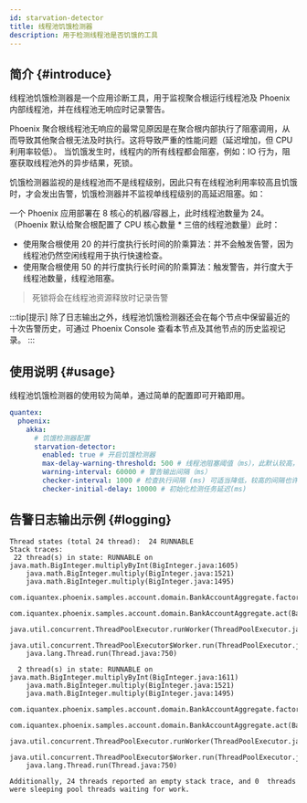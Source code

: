 ```yaml
---
id: starvation-detector
title: 线程池饥饿检测器
description: 用于检测线程池是否饥饿的工具
---
```


## 简介 \{#introduce\}

线程池饥饿检测器是一个应用诊断工具，用于监视聚合根运行线程池及 Phoenix 内部线程池，并在线程池无响应时记录警告。

Phoenix 聚合根线程池无响应的最常见原因是在聚合根内部执行了阻塞调用，从而导致其他聚合根无法及时执行。这将导致严重的性能问题（延迟增加，但 CPU 利用率较低）。
当饥饿发生时，线程内的所有线程都会阻塞，例如：IO 行为，阻塞获取线程池外的异步结果，死锁。

饥饿检测器监视的是线程池而不是线程级别，因此只有在线程池利用率较高且饥饿时，才会发出告警，饥饿检测器并不监视单线程级别的高延迟阻塞。如：

一个 Phoenix 应用部署在 8 核心的机器/容器上，此时线程池数量为 24。（Phoenix 默认给聚合根配置了 CPU 核心数量 * 三倍的线程池数量）此时：

- 使用聚合根使用 20 的并行度执行长时间的阶乘算法：并不会触发告警，因为线程池仍然空闲线程用于执行快速检查。
- 使用聚合根使用 50 的并行度执行长时间的阶乘算法：触发警告，并行度大于线程池数量，线程池阻塞。

> 死锁将会在线程池资源释放时记录告警

:::tip[提示]
除了日志输出之外，线程池饥饿检测器还会在每个节点中保留最近的十次告警历史，可通过 Phoenix Console 查看本节点及其他节点的历史监视记录。
:::


## 使用说明 \{#usage\}

线程池饥饿检测器的使用较为简单，通过简单的配置即可开箱即用。

```yaml
quantex:
  phoenix:
    akka:
      # 饥饿检测器配置
      starvation-detector:
        enabled: true # 开启饥饿检测器
        max-delay-warning-threshold: 500 # 线程池阻塞阈值（ms），此默认较高，可适当降低
        warning-interval: 60000 # 警告输出间隔（ms）
        checker-interval: 1000 # 检查执行间隔 (ms) 可适当降低，较高的间隔也许会错过部分短期的阻塞
        checker-initial-delay: 10000 # 初始化检测任务延迟(ms)
```

## 告警日志输出示例 \{#logging\}

```text
Thread states (total 24 thread):  24 RUNNABLE
Stack traces:
 22 thread(s) in state: RUNNABLE on java.math.BigInteger.multiplyByInt(BigInteger.java:1605) 
    java.math.BigInteger.multiply(BigInteger.java:1521)
    java.math.BigInteger.multiply(BigInteger.java:1495)
    com.iquantex.phoenix.samples.account.domain.BankAccountAggregate.factorial(BankAccountAggregate.java:71)
    com.iquantex.phoenix.samples.account.domain.BankAccountAggregate.act(BankAccountAggregate.java:165)
    java.util.concurrent.ThreadPoolExecutor.runWorker(ThreadPoolExecutor.java:1149)
    java.util.concurrent.ThreadPoolExecutor$Worker.run(ThreadPoolExecutor.java:624)
    java.lang.Thread.run(Thread.java:750)

  2 thread(s) in state: RUNNABLE on java.math.BigInteger.multiplyByInt(BigInteger.java:1611) 
    java.math.BigInteger.multiply(BigInteger.java:1521)
    java.math.BigInteger.multiply(BigInteger.java:1495)
    com.iquantex.phoenix.samples.account.domain.BankAccountAggregate.factorial(BankAccountAggregate.java:71)
    com.iquantex.phoenix.samples.account.domain.BankAccountAggregate.act(BankAccountAggregate.java:165)
    java.util.concurrent.ThreadPoolExecutor.runWorker(ThreadPoolExecutor.java:1149)
    java.util.concurrent.ThreadPoolExecutor$Worker.run(ThreadPoolExecutor.java:624)
    java.lang.Thread.run(Thread.java:750)

Additionally, 24 threads reported an empty stack trace, and 0  threads were sleeping pool threads waiting for work.

```